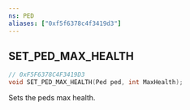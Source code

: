 ```yaml
---
ns: PED
aliases: ["0xf5f6378c4f3419d3"]
---
```

## SET_PED_MAX_HEALTH

```c
// 0xF5F6378C4F3419D3
void SET_PED_MAX_HEALTH(Ped ped, int MaxHealth);
```

Sets the peds max health.

